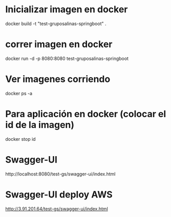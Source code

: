 # Inicializar imagen en docker
docker build  -t "test-gruposalinas-springboot" .

# correr imagen en docker
docker run -d -p 8080:8080 test-gruposalinas-springboot

# Ver imagenes corriendo
docker ps -a

# Para aplicación en docker (colocar el id de la imagen)
docker stop id

# Swagger-UI
http://localhost:8080/test-gs/swagger-ui/index.html

# Swagger-UI deploy AWS
http://3.91.201.64/test-gs/swagger-ui/index.html